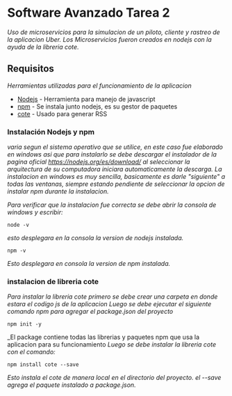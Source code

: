 # Software Avanzado Tarea 2
_Uso de microservicios para la simulacion de un piloto, cliente y rastreo de la aplicacion Uber.
Los Microservicios fueron creados en nodejs con la ayuda de la libreria cote._

## Requisitos
_Herramientas utilizadas para el funcionamiento de la aplicacion_
* [Nodejs](https://nodejs.org/es/download/) - Herramienta para manejo de javascript
* [npm](https://nodejs.org/es/download/) - Se instala junto nodejs, es su gestor de paquetes
* [cote](https://github.com/dashersw/cote) - Usado para generar RSS
### Instalación Nodejs y npm
_varia segun el sistema operativo que se utilice, en este caso fue elaborado en windows
asi que para instalarlo se debe descargar el instalador de la pagina oficial https://nodejs.org/es/download/
al seleccionar la arquitectura de su computadora iniciara automaticamente la descarga._
_La instalacion en windows es muy sencilla, basicamente es darle "siguiente" a todas las ventanas, siempre
estando pendiente de seleccionar la opcion de instalar npm durante la instalacion._

_Para verificar que la instalacion fue correcta se debe abrir la consola de windows y escribir:_
```
node -v
```
_esto desplegara en la consola la version de nodejs instalada._
```
npm -v
```
_Esto desplegara en consola la version de npm instalada._
### instalacion de libreria cote
_Para instalar la libreria cote primero se debe crear una carpeta en donde estara el codigo js de la aplicacion_
_Luego se debe ejecutar el siguiente comando npm para agregar el package.json del proyecto_
```
npm init -y
```
_El package contiene todas las librerias y paquetes npm que usa la aplicacion para su funcionamiento
_Luego se debe instalar la libreria cote con el comando:_
```
npm install cote --save
```
_Esto instala el cote de manera local en el directorio del proyecto. el --save agrega el paquete instalado a package.json._